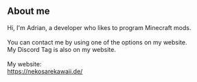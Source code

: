 ## About me 
Hi, I'm Adrian, a developer who likes to program Minecraft mods.
<br>
<br>
You can contact me by using one of the options on my website.
<br>
My Discord Tag is also on my website.
<br>
<br>
My website:
<br>
https://nekosarekawaii.de/
